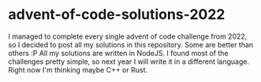 # advent-of-code-solutions-2022
I managed to complete every single advent of code challenge from 2022, so I decided to post all my solutions in this repository. Some are better than others :P
All my solutions are written in NodeJS. I found most of the challenges pretty simple, so next year I will write it in a different language. Right now I'm thinking maybe C++ or Rust.
